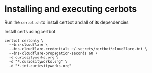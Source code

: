 # Installing and executing cerbots
Run the `cerbot.sh` to install certbot and all of its dependencies

Install certs using certbot
```
certbot certonly \
  --dns-cloudflare \
  --dns-cloudflare-credentials ~/.secrets/certbot/cloudflare.ini \
  --dns-cloudflare-propagation-seconds 60 \
  -d curiosityworks.org \
  -d "*.curiosityworks.org" \
  -d "*.int.curiosityworks.org"
```